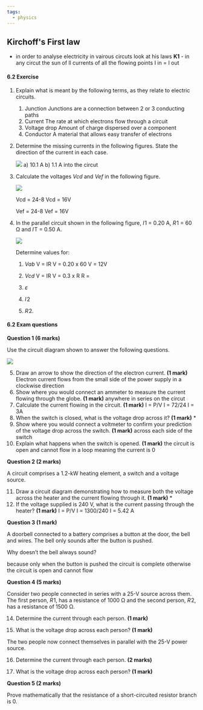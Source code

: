 ```yaml
---
tags:
  - physics
---
```

## Kirchoff's First law
- in order to analyse electricity in vairous circuts look at his laws
**K1** - in any circut the sun of ll currents of all the flowing points
I in = I out

#### 6.2 Exercise

1. Explain what is meant by the following terms, as they relate to electric circuits.
    
    1. Junction
        Junctions are a connection between 2 or 3 conducting paths
    2. Current
	    The rate at which electrons flow through a circuit
    3. Voltage drop
        Amount of charge dispersed over a component
    4. Conductor
        A material that allows easy transfer of electrons
2. Determine the missing currents in the following figures. State the direction of the current in each case.
    
    [![](https://content2.learnon.com.au/secure/ebooks/97811198/9781119887843/images/c06f12.png)](https://content2.learnon.com.au/secure/ebooks/97811198/9781119887843/images/lightwindow/c06f12.png)
    a) 10.1 A
	b) 1.1 A into the circut
3. Calculate the voltages _Vcd_ and _Vef_ in the following figure.
    
    [![](https://content2.learnon.com.au/secure/ebooks/97811198/9781119887843/images/c06f13.png)](https://content2.learnon.com.au/secure/ebooks/97811198/9781119887843/images/lightwindow/c06f13.png)
	
	Vcd = 24-8
	Vcd = 16V
	
	Vef = 24-8
	Vef = 16V
4. In the parallel circuit shown in the following figure, _I_ 1 = 0.20 A, _R_ 1 = 60 Ω and _I_ T = 0.50 A.
    
    [![](https://content2.learnon.com.au/secure/ebooks/97811198/9781119887843/images/c06f14.png)](https://content2.learnon.com.au/secure/ebooks/97811198/9781119887843/images/lightwindow/c06f14.png)
    
    Determine values for:
    
    1. _Vab_
        V = IR
        V = 0.20 x 60
        V = 12V
    2. _Vcd_
        V = IR
        V = 0.3 x R
        R = 
    3. _ε_
        
    4. _I_ 2
        
    5. _R_ 2.
        

#### 6.2 Exam questions

**Question 1 (6 marks)**

Use the circuit diagram shown to answer the following questions.

[![](https://content2.learnon.com.au/secure/ebooks/97811198/9781119887843/images/c06f15.png)](https://content2.learnon.com.au/secure/ebooks/97811198/9781119887843/images/lightwindow/c06f15.png)

5. Draw an arrow to show the direction of the electron current. ****(1 mark)****
    Electron current flows from the small side of the power supply in a clockwise direction
6. Show where you would connect an ammeter to measure the current flowing through the globe. ****(1 mark)****
    anywhere in series on the circut
7. Calculate the current flowing in the circuit. ****(1 mark)****
    I = P/V
	I = 72/24
	I = 3A
8. When the switch is closed, what is the voltage drop across it? ****(1 mark)****
    *
9. Show where you would connect a voltmeter to confirm your prediction of the voltage drop across the switch. **(1 mark)**
    across each side of the switch
10. Explain what happens when the switch is opened. ****(1 mark)****
    the circuit is open and cannot flow in a loop meaning the current is 0

**[](https://content2.learnon.com.au/embedded-searchlight?&isbn=9781119887843&assetid=tlvd-4282)Question 2 (2 marks)**

A circuit comprises a 1.2-kW heating element, a switch and a voltage source.

11. Draw a circuit diagram demonstrating how to measure both the voltage across the heater and the current flowing through it. ****(1 mark)****
    *
12. If the voltage supplied is 240 V, what is the current passing through the heater? ****(1 mark)****
    I = P/V
	I = 1300/240
	I = 5.42 A

**[](https://content2.learnon.com.au/embedded-searchlight?&isbn=9781119887843&assetid=tlvd-4283)Question 3 (1 mark)**

A doorbell connected to a battery comprises a button at the door, the bell and wires. The bell only sounds after the button is pushed.

Why doesn’t the bell always sound?

because only when the button is pushed the circuit is complete otherwise the circuit is open and cannot flow

**[](https://content2.learnon.com.au/embedded-searchlight?&isbn=9781119887843&assetid=tlvd-4284)Question 4 (5 marks)**

Consider two people connected in series with a 25-V source across them. The first person, _R_ 1, has a resistance of 1000 Ω and the second person, _R_ 2, has a resistance of 1500 Ω.

14. Determine the current through each person. ****(1 mark)****
    
15. What is the voltage drop across each person? ****(1 mark)****
    

The two people now connect themselves in parallel with the 25-V power source.

16. Determine the current through each person. ****(2 marks)****
    
17. What is the voltage drop across each person? **(1 mark)**
    

**[](https://content2.learnon.com.au/embedded-searchlight?&isbn=9781119887843&assetid=tlvd-4285)Question 5 (2 marks)**

Prove mathematically that the resistance of a short-circuited resistor branch is 0.